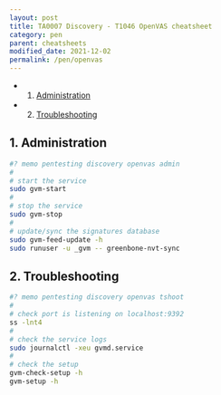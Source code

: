 ```yaml
---
layout: post
title: TA0007 Discovery - T1046 OpenVAS cheatsheet
category: pen
parent: cheatsheets
modified_date: 2021-12-02
permalink: /pen/openvas
---
```


<!-- vscode-markdown-toc -->
* 1. [Administration](#Administration)
* 2. [Troubleshooting](#Troubleshooting)

<!-- vscode-markdown-toc-config
	numbering=true
	autoSave=true
	/vscode-markdown-toc-config -->
<!-- /vscode-markdown-toc -->

##  1. <a name='Administration'></a>Administration

```bash
#? memo pentesting discovery openvas admin
#
# start the service 
sudo gvm-start
#
# stop the service 
sudo gvm-stop
#
# update/sync the signatures database
sudo gvm-feed-update -h
sudo runuser -u _gvm -- greenbone-nvt-sync
```
##  2. <a name='Troubleshooting'></a>Troubleshooting

```bash
#? memo pentesting discovery openvas tshoot
#
# check port is listening on localhost:9392
ss -lnt4
#
# check the service logs
sudo journalctl -xeu gvmd.service
#
# check the setup
gvm-check-setup -h
gvm-setup -h

```
